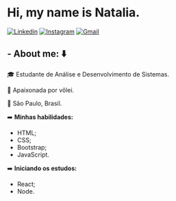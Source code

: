 # Hi, my name is Natalia.

[![Linkedin](https://img.shields.io/badge/-LinkedIn-blue?style=flat&logo=Linkedin&logoColor=white)](https://www.linkedin.com/in/natalia-francisca-7a563a15a/)
[![Instagram](https://img.shields.io/badge/-Instagram-black?style=flat&logo=Instagram&logoColor=white)](https://www.instagram.com/nx.francisca)
[![Gmail](https://img.shields.io/badge/-Gmail-c14438?style=flat&logo=Gmail&logoColor=white)](mailto:nathifrancisca@gmail.com?subject=Assunto)




## - About me: :arrow_down: 
:mortar_board: Estudante de Análise e Desenvolvimento de Sistemas.

:volleyball: Apaixonada por vôlei.

:city_sunrise: São Paulo, Brasil.

:arrow_right:  **Minhas habilidades:**
- HTML;
- CSS;
- Bootstrap;
- JavaScript.

:arrow_right: **Iniciando os estudos:**
- React;
- Node.
